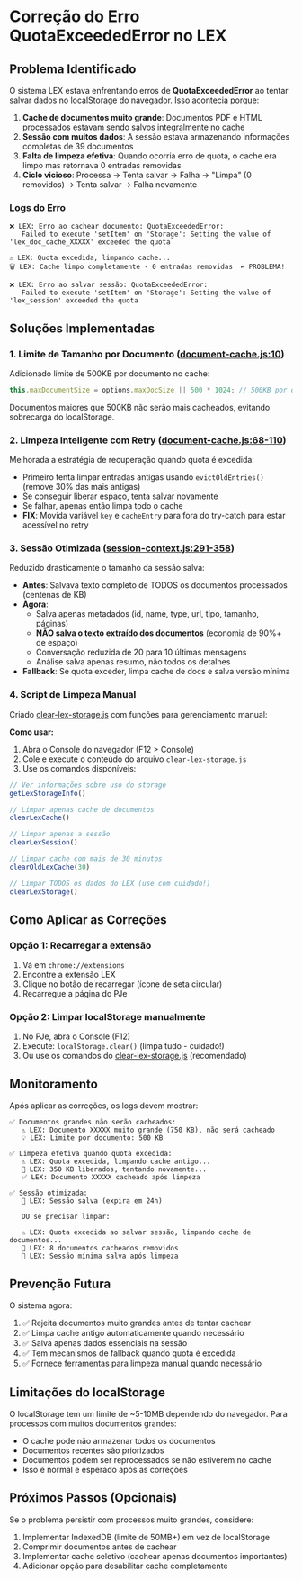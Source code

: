 # Correção do Erro QuotaExceededError no LEX

## Problema Identificado

O sistema LEX estava enfrentando erros de **QuotaExceededError** ao tentar salvar dados no localStorage do navegador. Isso acontecia porque:

1. **Cache de documentos muito grande**: Documentos PDF e HTML processados estavam sendo salvos integralmente no cache
2. **Sessão com muitos dados**: A sessão estava armazenando informações completas de 39 documentos
3. **Falta de limpeza efetiva**: Quando ocorria erro de quota, o cache era limpo mas retornava 0 entradas removidas
4. **Ciclo vicioso**: Processa → Tenta salvar → Falha → "Limpa" (0 removidos) → Tenta salvar → Falha novamente

### Logs do Erro

```
❌ LEX: Erro ao cachear documento: QuotaExceededError:
   Failed to execute 'setItem' on 'Storage': Setting the value of 'lex_doc_cache_XXXXX' exceeded the quota

⚠️ LEX: Quota excedida, limpando cache...
🗑️ LEX: Cache limpo completamente - 0 entradas removidas  ← PROBLEMA!

❌ LEX: Erro ao salvar sessão: QuotaExceededError:
   Failed to execute 'setItem' on 'Storage': Setting the value of 'lex_session' exceeded the quota
```

## Soluções Implementadas

### 1. Limite de Tamanho por Documento ([document-cache.js:10](document-cache.js#L10))

Adicionado limite de 500KB por documento no cache:

```javascript
this.maxDocumentSize = options.maxDocSize || 500 * 1024; // 500KB por documento
```

Documentos maiores que 500KB não serão mais cacheados, evitando sobrecarga do localStorage.

### 2. Limpeza Inteligente com Retry ([document-cache.js:68-110](document-cache.js#L68-L110))

Melhorada a estratégia de recuperação quando quota é excedida:

- Primeiro tenta limpar entradas antigas usando `evictOldEntries()` (remove 30% das mais antigas)
- Se conseguir liberar espaço, tenta salvar novamente
- Se falhar, apenas então limpa todo o cache
- **FIX**: Movida variável `key` e `cacheEntry` para fora do try-catch para estar acessível no retry

### 3. Sessão Otimizada ([session-context.js:291-358](session-context.js#L291-L358))

Reduzido drasticamente o tamanho da sessão salva:

- **Antes**: Salvava texto completo de TODOS os documentos processados (centenas de KB)
- **Agora**:
  - Salva apenas metadados (id, name, type, url, tipo, tamanho, páginas)
  - **NÃO salva o texto extraído dos documentos** (economia de 90%+ de espaço)
  - Conversação reduzida de 20 para 10 últimas mensagens
  - Análise salva apenas resumo, não todos os detalhes
- **Fallback**: Se quota exceder, limpa cache de docs e salva versão mínima

### 4. Script de Limpeza Manual

Criado [clear-lex-storage.js](clear-lex-storage.js) com funções para gerenciamento manual:

**Como usar:**

1. Abra o Console do navegador (F12 > Console)
2. Cole e execute o conteúdo do arquivo `clear-lex-storage.js`
3. Use os comandos disponíveis:

```javascript
// Ver informações sobre uso do storage
getLexStorageInfo()

// Limpar apenas cache de documentos
clearLexCache()

// Limpar apenas a sessão
clearLexSession()

// Limpar cache com mais de 30 minutos
clearOldLexCache(30)

// Limpar TODOS os dados do LEX (use com cuidado!)
clearLexStorage()
```

## Como Aplicar as Correções

### Opção 1: Recarregar a extensão

1. Vá em `chrome://extensions`
2. Encontre a extensão LEX
3. Clique no botão de recarregar (ícone de seta circular)
4. Recarregue a página do PJe

### Opção 2: Limpar localStorage manualmente

1. No PJe, abra o Console (F12)
2. Execute: `localStorage.clear()` (limpa tudo - cuidado!)
3. Ou use os comandos do [clear-lex-storage.js](clear-lex-storage.js) (recomendado)

## Monitoramento

Após aplicar as correções, os logs devem mostrar:

```
✅ Documentos grandes não serão cacheados:
   ⚠️ LEX: Documento XXXXX muito grande (750 KB), não será cacheado
   💡 LEX: Limite por documento: 500 KB

✅ Limpeza efetiva quando quota excedida:
   ⚠️ LEX: Quota excedida, limpando cache antigo...
   🧹 LEX: 350 KB liberados, tentando novamente...
   ✅ LEX: Documento XXXXX cacheado após limpeza

✅ Sessão otimizada:
   💾 LEX: Sessão salva (expira em 24h)

   OU se precisar limpar:

   ⚠️ LEX: Quota excedida ao salvar sessão, limpando cache de documentos...
   🧹 LEX: 8 documentos cacheados removidos
   💾 LEX: Sessão mínima salva após limpeza
```

## Prevenção Futura

O sistema agora:

1. ✅ Rejeita documentos muito grandes antes de tentar cachear
2. ✅ Limpa cache antigo automaticamente quando necessário
3. ✅ Salva apenas dados essenciais na sessão
4. ✅ Tem mecanismos de fallback quando quota é excedida
5. ✅ Fornece ferramentas para limpeza manual quando necessário

## Limitações do localStorage

O localStorage tem um limite de ~5-10MB dependendo do navegador. Para processos com muitos documentos grandes:

- O cache pode não armazenar todos os documentos
- Documentos recentes são priorizados
- Documentos podem ser reprocessados se não estiverem no cache
- Isso é normal e esperado após as correções

## Próximos Passos (Opcionais)

Se o problema persistir com processos muito grandes, considere:

1. Implementar IndexedDB (limite de 50MB+) em vez de localStorage
2. Comprimir documentos antes de cachear
3. Implementar cache seletivo (cachear apenas documentos importantes)
4. Adicionar opção para desabilitar cache completamente
